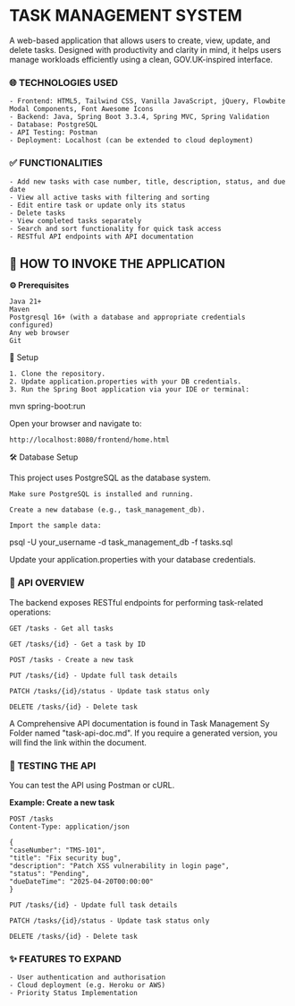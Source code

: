 # TASK MANAGEMENT SYSTEM

A web-based application that allows users to create, view, update, and delete tasks. Designed with productivity and clarity in mind, it helps users manage workloads efficiently using a clean, GOV.UK-inspired interface.


 ### 🌐 TECHNOLOGIES USED

    - Frontend: HTML5, Tailwind CSS, Vanilla JavaScript, jQuery, Flowbite Modal Components, Font Awesome Icons
    - Backend: Java, Spring Boot 3.3.4, Spring MVC, Spring Validation
    - Database: PostgreSQL
    - API Testing: Postman
    - Deployment: Localhost (can be extended to cloud deployment)


### ✅ FUNCTIONALITIES

    - Add new tasks with case number, title, description, status, and due date
    - View all active tasks with filtering and sorting
    - Edit entire task or update only its status
    - Delete tasks
    - View completed tasks separately
    - Search and sort functionality for quick task access
    - RESTful API endpoints with API documentation


## 🔗 HOW TO INVOKE THE APPLICATION

**⚙️ Prerequisites**

    Java 21+
    Maven
    Postgresql 16+ (with a database and appropriate credentials configured)
    Any web browser
    Git

🧱 Setup

    1. Clone the repository.
    2. Update application.properties with your DB credentials.
    3. Run the Spring Boot application via your IDE or terminal:

mvn spring-boot:run

Open your browser and navigate to:

    http://localhost:8080/frontend/home.html


🛠️ Database Setup

This project uses PostgreSQL as the database system.

    Make sure PostgreSQL is installed and running.

    Create a new database (e.g., task_management_db).

    Import the sample data:

psql -U your_username -d task_management_db -f tasks.sql

Update your application.properties with your database credentials.

### 🔐 API OVERVIEW

The backend exposes RESTful endpoints for performing task-related operations:

    GET /tasks - Get all tasks

    GET /tasks/{id} - Get a task by ID

    POST /tasks - Create a new task

    PUT /tasks/{id} - Update full task details

    PATCH /tasks/{id}/status - Update task status only

    DELETE /tasks/{id} - Delete task
    
A Comprehensive API documentation is found in Task Management Sy Folder named "task-api-doc.md". 
If you require a generated version, you will find the link within the document.

### 🧪 TESTING THE API

You can test the API using Postman or cURL.

**Example: Create a new task**

    POST /tasks
    Content-Type: application/json

    {
    "caseNumber": "TMS-101",
    "title": "Fix security bug",
    "description": "Patch XSS vulnerability in login page",
    "status": "Pending",
    "dueDateTime": "2025-04-20T00:00:00"
    }

    PUT /tasks/{id} - Update full task details

    PATCH /tasks/{id}/status - Update task status only

    DELETE /tasks/{id} - Delete task

### ✨ FEATURES TO EXPAND

    - User authentication and authorisation
    - Cloud deployment (e.g. Heroku or AWS)
    - Priority Status Implementation

    

    
